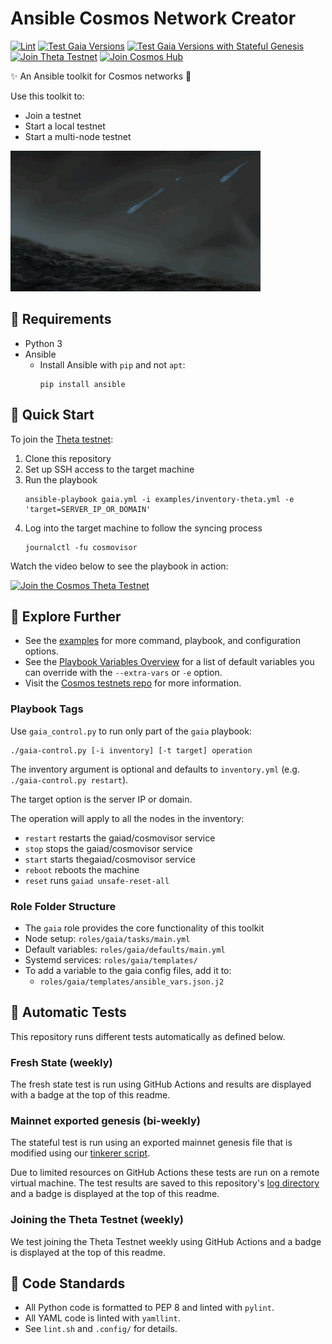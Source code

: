 # Ansible Cosmos Network Creator

[![Lint](https://github.com/hyphacoop/cosmos-ansible/actions/workflows/lint.yml/badge.svg?branch=main)](https://github.com/hyphacoop/cosmos-ansible/actions/workflows/lint.yml)
[![Test Gaia Versions](https://github.com/hyphacoop/cosmos-ansible/actions/workflows/test-gaia-versions.yml/badge.svg?branch=main)](https://github.com/hyphacoop/cosmos-ansible/actions/workflows/test-gaia-versions.yml)
[![Test Gaia Versions with Stateful Genesis](https://github.com/hyphacoop/cosmos-ansible/actions/workflows/export-mainnet-status-badge.yml/badge.svg?branch=main)](https://github.com/hyphacoop/cosmos-ansible/actions/workflows/export-mainnet-status-badge.yml)
[![Join Theta Testnet](https://github.com/hyphacoop/cosmos-ansible/actions/workflows/test-theta-node.yml/badge.svg?branch=main)](https://github.com/hyphacoop/cosmos-ansible/actions/workflows/test-theta-node.yml)
[![Join Cosmos Hub](https://github.com/hyphacoop/cosmos-ansible/actions/workflows/test-cosmoshub-node.yml/badge.svg?branch=main)](https://github.com/hyphacoop/cosmos-ansible/actions/workflows/test-cosmoshub-node.yml)

✨ An Ansible toolkit for Cosmos networks 💫

Use this toolkit to:

- Join a testnet
- Start a local testnet
- Start a multi-node testnet

![Waterdrops feeding seedlings](images/seedling.gif)

## 🌰 Requirements 

- Python 3
- Ansible 
  - Install Ansible with `pip` and not `apt`:
    ```
    pip install ansible
    ```

## 🌱 Quick Start

To join the [Theta testnet](https://github.com/cosmos/testnets/tree/master/v7-theta/public-testnet):

1. Clone this repository
2. Set up SSH access to the target machine
3. Run the playbook
   ```
   ansible-playbook gaia.yml -i examples/inventory-theta.yml -e 'target=SERVER_IP_OR_DOMAIN'
   ```
4. Log into the target machine to follow the syncing process
   ```
   journalctl -fu cosmovisor
   ```

Watch the video below to see the playbook in action:

[![Join the Cosmos Theta Testnet](https://img.youtube.com/vi/SYt0EC5pcY0/0.jpg)](https://www.youtube.com/watch?v=SYt0EC5pcY0)

## 🌳 Explore Further

- See the [examples](examples/README.md) for more command, playbook, and configuration options.
- See the [Playbook Variables Overview](docs/Playbook-Variables.md) for a list of default variables you can override with the `--extra-vars` or `-e` option.
- Visit the [Cosmos testnets repo](https://github.com/cosmos/testnets) for more information.

### Playbook Tags

Use `gaia_control.py` to run only part of the `gaia` playbook:

```
./gaia-control.py [-i inventory] [-t target] operation
```

The inventory argument is optional and defaults to `inventory.yml` (e.g. `./gaia-control.py restart`).

The target option is the server IP or domain.

The operation will apply to all the nodes in the inventory:
- `restart` restarts the gaiad/cosmovisor service
- `stop` stops the gaiad/cosmovisor service
- `start` starts thegaiad/cosmovisor service
- `reboot` reboots the machine
- `reset` runs `gaiad unsafe-reset-all`

### Role Folder Structure

- The `gaia` role provides the core functionality of this toolkit
- Node setup: `roles/gaia/tasks/main.yml`
- Default variables: `roles/gaia/defaults/main.yml`
- Systemd services: `roles/gaia/templates/`
- To add a variable to the gaia config files, add it to:
  - `roles/gaia/templates/ansible_vars.json.j2`  

## 🌴 Automatic Tests

This repository runs different tests automatically as defined below.

### Fresh State (weekly)

The fresh state test is run using GitHub Actions and results are displayed with a badge at the top of this readme.

### Mainnet exported genesis (bi-weekly)

The stateful test is run using an exported mainnet genesis file that is modified using our [tinkerer script](https://github.com/hyphacoop/cosmos-genesis-tinkerer).

Due to limited resources on GitHub Actions these tests are run on a remote virtual machine. The test results are saved to this repository's [log directory](logs/) and a badge is displayed at the top of this readme.

### Joining the Theta Testnet (weekly)

We test joining the Theta Testnet weekly using GitHub Actions and a badge is displayed at the top of this readme.

## 🔎 Code Standards

- All Python code is formatted to PEP 8 and linted with `pylint`.
- All YAML code is linted with `yamllint`.
- See `lint.sh` and `.config/` for details.
